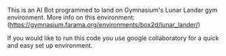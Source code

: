 This is an AI Bot programmed to land on Gymnasium's Lunar Landar gym environment. 
More info on this environment: (https://gymnasium.farama.org/environments/box2d/lunar_lander/)

If you would like to run this code you use google collaboratory for a quick and easy set up environment. 
